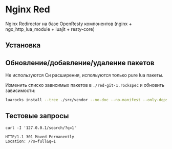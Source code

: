 Nginx Red
=========

Nginx Redirector на базе OpenResty компонентов (nginx + ngx_http_lua_module + luajit + resty-core)


## Установка

## Обновление/добавление/удаление пакетов

Не используются Си расширения, испольуются только pure lua пакеты.

Изменить списко зависимых пакетов в `./red-git-1.rockspec` и обновить зависимости:

```bash
luarocks install --tree ./src/vendor --no-doc --no-manifest --only-deps ./red-git-1.rockspec
```

## Тестовые запросы

```
curl -I '127.0.0.1/search/?q=1'

HTTP/1.1 301 Moved Permanently
Location: /?s=full&q=1
```
